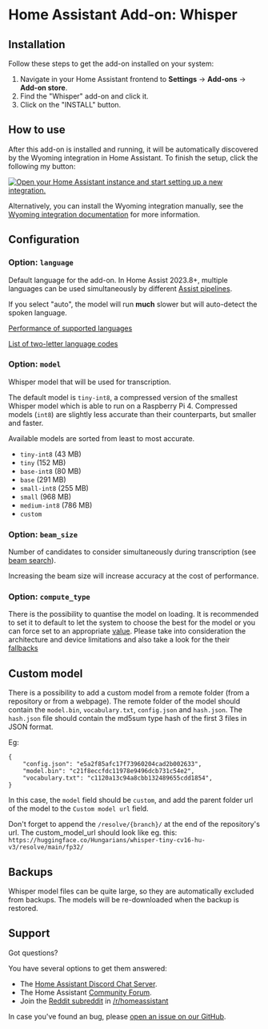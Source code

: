 # Home Assistant Add-on: Whisper

## Installation

Follow these steps to get the add-on installed on your system:

1. Navigate in your Home Assistant frontend to **Settings** -> **Add-ons** -> **Add-on store**.
2. Find the "Whisper" add-on and click it.
3. Click on the "INSTALL" button.

## How to use

After this add-on is installed and running, it will be automatically discovered
by the Wyoming integration in Home Assistant. To finish the setup,
click the following my button:

[![Open your Home Assistant instance and start setting up a new integration.](https://my.home-assistant.io/badges/config_flow_start.svg)](https://my.home-assistant.io/redirect/config_flow_start/?domain=wyoming)

Alternatively, you can install the Wyoming integration manually, see the
[Wyoming integration documentation](https://www.home-assistant.io/integrations/wyoming/)
for more information.

## Configuration

### Option: `language`

Default language for the add-on. In Home Assist 2023.8+, multiple languages can be used simultaneously by different [Assist pipelines](https://www.home-assistant.io/voice_control/voice_remote_local_assistant/).

If you select "auto", the model will run **much** slower but will auto-detect the spoken language.

[Performance of supported languages](https://github.com/openai/whisper#available-models-and-languages)

[List of two-letter language codes](https://en.wikipedia.org/wiki/List_of_ISO_639-1_codes)

### Option: `model`

Whisper model that will be used for transcription.

The default model is `tiny-int8`, a compressed version of the smallest Whisper model which is able to run on a Raspberry Pi 4.
Compressed models (`int8`) are slightly less accurate than their counterparts, but smaller and faster.

Available models are sorted from least to most accurate.

- `tiny-int8` (43 MB)
- `tiny` (152 MB)
- `base-int8` (80 MB)
- `base` (291 MB)
- `small-int8` (255 MB)
- `small` (968 MB)
- `medium-int8` (786 MB)
- `custom`

### Option: `beam_size`

Number of candidates to consider simultaneously during transcription (see [beam search](https://en.wikipedia.org/wiki/Beam_search)).

Increasing the beam size will increase accuracy at the cost of performance.

### Option: `compute_type`

There is the possibility to quantise the model on loading. It is recommended to set it to default to let the system to choose the best for the model or you can force set to an appropriate [value](https://opennmt.net/CTranslate2/quantization.html#quantize-on-model-loading). Please take into consideration the architecture and device limitations and also take a look for the their [fallbacks](https://opennmt.net/CTranslate2/quantization.html#implicit-type-conversion-on-load)

## Custom model

There is a possibility to add a custom model from a remote folder (from a repository or from a webpage). The remote folder of the model should contain the `model.bin`, `vocabulary.txt`, `config.json` and `hash.json`. The `hash.json` file should contain the md5sum type hash of the first 3 files in JSON format.

Eg:
```
{
    "config.json": "e5a2f85afc17f73960204cad2b002633",
    "model.bin": "c21f8eccfdc11978e9496dcb731c54e2",
    "vocabulary.txt": "c1120a13c94a8cbb132489655cdd1854",
}
```

In this case, the `model` field should be `custom`, and add the parent folder url of the model to the `Custom model url` field.

Don't forget to append the `/resolve/{branch}/` at the end of the repository's url. The custom_model_url should look like eg. this:
`https://huggingface.co/Hungarians/whisper-tiny-cv16-hu-v3/resolve/main/fp32/`

## Backups

Whisper model files can be quite large, so they are automatically excluded from backups. The models will be re-downloaded when the backup is restored.

## Support

Got questions?

You have several options to get them answered:

- The [Home Assistant Discord Chat Server][discord].
- The Home Assistant [Community Forum][forum].
- Join the [Reddit subreddit][reddit] in [/r/homeassistant][reddit]

In case you've found an bug, please [open an issue on our GitHub][issue].

[discord]: https://discord.gg/c5DvZ4e
[forum]: https://community.home-assistant.io
[issue]: https://github.com/home-assistant/addons/issues
[reddit]: https://reddit.com/r/homeassistant
[repository]: https://github.com/hassio-addons/repository
